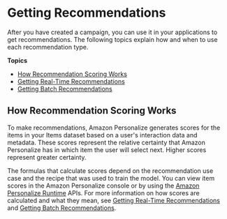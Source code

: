 # Getting Recommendations<a name="getting-recommendations"></a>

After you have created a campaign, you can use it in your applications to get recommendations\. The following topics explain how and when to use each recommendation type\.

**Topics**
+ [How Recommendation Scoring Works](#how-scores-work)
+ [Getting Real\-Time Recommendations](getting-real-time-recommendations.md)
+ [Getting Batch Recommendations](recommendations-batch.md)

## How Recommendation Scoring Works<a name="how-scores-work"></a>

To make recommendations, Amazon Personalize generates scores for the items in your Items dataset based on a user's interaction data and metadata\. These scores represent the relative certainty that Amazon Personalize has in which item the user will select next\. Higher scores represent greater certainty\.

The formulas that calculate scores depend on the recommendation use case and the recipe that was used to train the model\. You can view item scores in the Amazon Personalize console or by using the [Amazon Personalize Runtime](https://docs.aws.amazon.com/personalize/latest/dg/API_Operations_Amazon_Personalize_Runtime.html) APIs\. For more information on how scores are calculated and what they mean, see [Getting Real\-Time Recommendations](getting-real-time-recommendations.md) and [Getting Batch Recommendations](recommendations-batch.md)\.